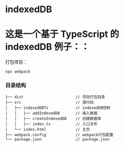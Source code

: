 # indexedDB

# 这是一个基于 TypeScript 的 indexedDB 例子：：

打包项目：

```
npx webpack
```

### 目录结构

```
├── dist                       // 项目打包目录
├── src                        // 源代码
│   ├── indexedDBTs            // indexedDB控制
│   │   ├── addIndexedDB       // 插入数据
│   │   ├── createIndexedDB    // 创建数据库
│   │   ├── index.ts           // 入口文件
│   └── index.html             // 主页
├── webpack.config             // webpack打包配置
└── package.json               // package.json
```
